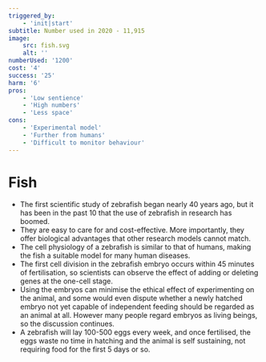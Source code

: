 ```yaml
---
triggered_by:
    - 'init|start'
subtitle: Number used in 2020 - 11,915
image:
    src: fish.svg
    alt: ''
numberUsed: '1200'
cost: '4'
success: '25'
harm: '6'
pros:
    - 'Low sentience'
    - 'High numbers'
    - 'Less space'
cons:
    - 'Experimental model'
    - 'Further from humans'
    - 'Difficult to monitor behaviour'
---
```


# Fish

-   The first scientific study of zebrafish began nearly 40 years ago, but it has been in the past 10 that the use of zebrafish in research has boomed.
-   They are easy to care for and cost-effective. More importantly, they offer biological advantages that other research models cannot match.
-   The cell physiology of a zebrafish is similar to that of humans, making the fish a suitable model for many human diseases.
-   The first cell division in the zebrafish embryo occurs within 45 minutes of fertilisation, so scientists can observe the effect of adding or deleting genes at the one-cell stage.
-   Using the embryos can minimise the ethical effect of experimenting on the animal, and some would even dispute whether a newly hatched embryo not yet capable of independent feeding should be regarded as an animal at all. However many people regard embryos as living beings, so the discussion continues.
-   A zebrafish will lay 100-500 eggs every week, and once fertilised, the eggs waste no time in hatching and the animal is self sustaining, not requiring food for the first 5 days or so.
